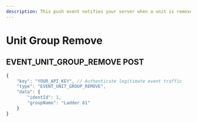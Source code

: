```yaml
---
description: This push event notifies your server when a unit is removed from a unit group.
---
```


# Unit Group Remove

## EVENT\_UNIT\_GROUP\_REMOVE POST

```javascript
{
    "key": "YOUR_API_KEY", // Authenticate legitimate event traffic
    "type": "EVENT_UNIT_GROUP_REMOVE",
    "data": {
        "identId": 1,
        "groupName": "Ladder 61"
    }
}
```

